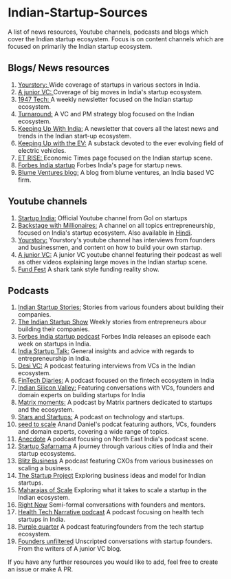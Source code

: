 # Indian-Startup-Sources
A list of news resources, Youtube channels, podcasts and blogs which cover the Indian startup ecosystem. Focus is on content channels which are focused on primarily the Indian startup ecosystem. 

## Blogs/ News resources
1. [Yourstory: ](https://yourstory.com/) Wide coverage of startups in various sectors in India.
2. [A junior VC: ](https://ajuniorvc.com/) Coverage of big moves in India's startup ecosystem. 
3. [1947 Tech: ](https://1947tech.substack.com/) A weekly newsletter focused on the Indian startup ecosystem. 
4. [Turnaround:](https://turnaround.substack.com/) A VC and PM strategy blog focused on the Indian ecosystem. 
5. [Keeping Up With India:](https://hind.substack.com/) A newsletter that covers all the latest news and trends in the Indian start-up ecosystem.
6. [Keeping Up with the EV:](https://keepingupwithev.substack.com/) A substack devoted to the ever evolving field of electric vehicles.
7. [ET RISE: ](https://economictimes.indiatimes.com/small-biz/startups) Economic Times page focused on the Indian startup scene.
8. [Forbes India startup](https://www.forbesindia.com/startups/1559/1) Forbes India's page for startup news.
9. [Blume Ventures blog:](https://blume.vc/blog/) A blog from blume ventures, an India based VC firm. 


## Youtube channels
1. [Startup India:](https://www.youtube.com/channel/UCqFb-ynHTJ6_YRbdn-sFUvg/featured) Official Youtube channel from GoI on startups
2. [Backstage with Millionaires:](https://www.youtube.com/backstagewithmillionaires) A channel on all topics entrepreneurship, focused on India's startup ecosystem. Also available in [Hindi](https://www.youtube.com/channel/UCMspFCCJpRkaiiHFetgauPQ).
3. [Yourstory:](https://www.youtube.com/channel/UC9pxOEHrjsl7YKBSc7sl_KQ) Yourstory's youtube channel has interviews from founders and businessmen, and content on how to build your own startup. 
4. [A junior VC:](https://www.youtube.com/channel/UCLejFRgs5-Gfh8TNA1uxMLA) A junior VC youtube channel featuring their podcast as well as other videos explaining large moves in the Indian startup scene. 
5. [Fund Fest](https://www.youtube.com/channel/UCsDx21Qa3yXvCAAnvr-TrWw) A shark tank style funding reality show. 

## Podcasts
1. [Indian Startup Stories:](https://open.spotify.com/show/6jzZnQoY9utzuLsXwYdGwg?si=45TXjz0gQNGv98FpycHSAQ&dl_branch=1) Stories from various founders about building their companies.
2. [The Indian Startup Show](https://open.spotify.com/show/0bZESriuxQ3XUVVN9EpsMw?si=l3g0wl7tRFGe1vVbMLoqgw&dl_branch=1) Weekly stories from entrepreneurs abour building their companies. 
3. [Forbes India startup podcast](https://open.spotify.com/show/6sGDybqWWEA7SQpqMIwEif?si=-b-uoB1eRsWBQneKc3Pzlw&dl_branch=1) Forbes India releases an episode each week on startups in India. 
4. [India Startup Talk:](https://open.spotify.com/show/0hLGynztTNS3qOnbkX5uf8?si=kBbGncdyQpCCk3nX5RDw-g&dl_branch=1) General insights and advice with regards to entrepreneurship in India. 
5. [Desi VC:](https://open.spotify.com/show/1VCIgz0PYgWQQoyzdP233r?si=IbZxoPkkR4-UG4qgS66uxA&dl_branch=1) A podcast featuring interviews from VCs in the Indian ecosystem. 
6. [FinTech Diaries:](https://open.spotify.com/show/3nSdkNgBMvMJUZfDwU7aeZ?si=hNtIcZ_hSQKj0Yct7bI_Og&dl_branch=1) A podcast focused on the fintech ecosystem in India
7. [Indian Silicon Valley:](https://open.spotify.com/show/5HZ9y88I43ba7pO5S3K9nM?si=y4MaIlASRraDf5BEgDh2zA&dl_branch=1) Featuring conversations with VCs, founders and domain experts on building startups for India
8. [Matrix moments:](https://open.spotify.com/show/1cN0svkeZnD3yTKnVhbYC7?si=RaMm0vdjRDSa3oRrBZ-gdQ&dl_branch=1) A podcast by Matrix partners dedicated to startups and the ecosystem.
9. [Stars and Startups:](https://open.spotify.com/show/37gBRXEc2zGU41OdcLvD6x?si=YkitVODJT02fsZ4MHsA4Ww&dl_branch=1) A podcast on technology and startups. 
10. [seed to scale](https://open.spotify.com/show/1VqX3K55LjN4BjqKy4vvWl?si=_O8kdzK8RESMznoTKvJNkA&dl_branch=1) Anand Daniel's podcat featuring authors, VCs, founders and domain experts, covering a wide range of topics.
11. [Anecdote](https://open.spotify.com/show/6VXn1uzGXeX8olfS9uMlA8?si=blik1Z6CQPOR7viSvMAFWA&dl_branch=1) A podcast focusing on North East India's podcast scene.
12. [Startup Safarnama](https://open.spotify.com/show/7B7Sy1VhmpLFLic2Zo9hTO?si=vaAAEymZR9Wp0BYQrqzr-Q&dl_branch=1) A journey through various cities of India and their startup ecosystems. 
13. [Blitz Business](https://open.spotify.com/show/0OugY2Qxgpns8EfnMWPCC7?si=nh-GEA1hTuGb2EJ9OnshdA&dl_branch=1) A podcast featuring CXOs from various businesses on scaling a business.
14. [The Startup Project](https://open.spotify.com/show/3Cx7Q5r9Ow9eikxQjsJjjq?si=5e0m_5ctRAmMEMzqjt5YNg&dl_branch=1) Exploring business ideas and model for Indian startups. 
15. [Maharajas of Scale](https://open.spotify.com/show/2UeECt6cIHMFM8wqaPNigH?si=2Sa4zH8STLa6CcSs6qh8bw&dl_branch=1) Exploring what it takes to scale a startup in the Indian ecosystem. 
16. [Right Now](https://open.spotify.com/show/0dPnBzTxmxPbHTVZNN3PyP?si=p66ltTQIT6emvb5O-ZZ-Sg&dl_branch=1) Semi-formal conversations with founders and mentors. 
17. [Health Tech Narrative podcast](https://open.spotify.com/show/2Tqlqci4rSMlMFJpCHWV7L?si=KsnFULKcQVaLsaiBT1yF3w&dl_branch=1) A podcast focusing on health tech startups in India. 
18. [Purple quarter](https://open.spotify.com/show/2TAjn49BDocf5y1cctMQLe?si=YFVTtICjTYqYjZVMvhutUQ&dl_branch=1) A podcast featuringfounders from the tech startup ecosystem. 
19. [Founders unfiltered](https://open.spotify.com/show/2xJUdpwNKS1VmbtnWXZrE6?si=c91UrD1qTbiF-rPGWZ9YOg&dl_branch=1) Unscripted conversations with startup founders. From the writers of A junior VC blog. 

If you have any further resources you would like to add, feel free to create an issue or make A PR.
